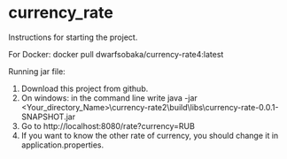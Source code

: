 # currency_rate
Instructions for starting the project.

For Docker:
docker pull dwarfsobaka/currency-rate4:latest

Running jar file:

1. Download this project from github.
2. On windows: 
  in the command line write  java -jar <Your_directory_Name>\currency-rate2\build\libs\currency-rate-0.0.1-SNAPSHOT.jar 
3. Go to http://localhost:8080/rate?currency=RUB
4. If you want to know the other rate of currency, you should change it in application.properties.
